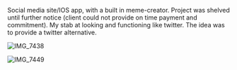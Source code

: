 Social media site/IOS app, with a built in meme-creator. Project was shelved until further notice (client could not provide on time payment and commitment). My stab at looking and functioning like twitter. The idea was to provide a twitter alternative.

![IMG_7438](https://github.com/ColeParsons1/pf/assets/47366527/d151d131-6480-43d6-a4cd-a28bb447e865)

![IMG_7449](https://github.com/ColeParsons1/pf/assets/47366527/0210c660-965b-473b-8d40-77073c6b5241)



